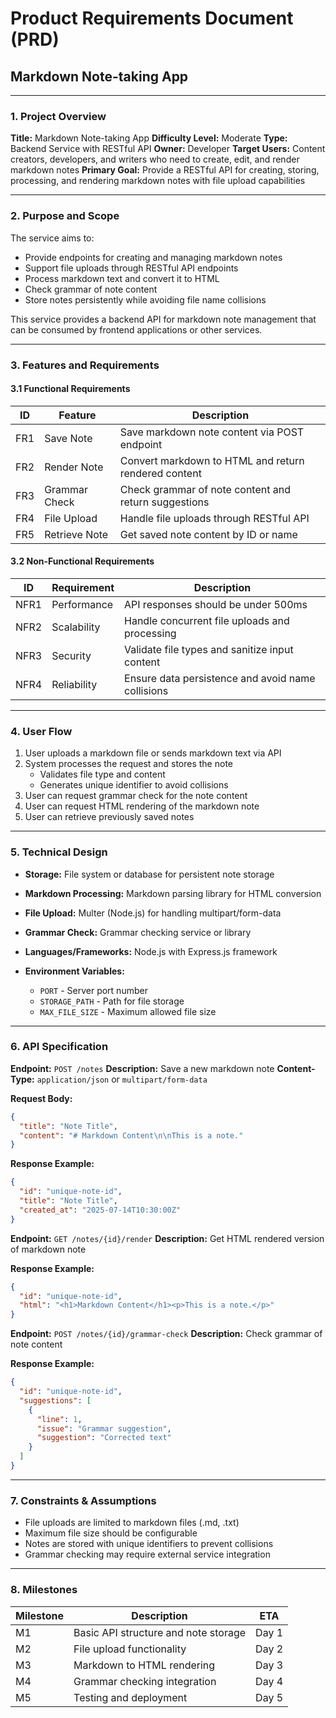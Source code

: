 # **Product Requirements Document (PRD)**

## **Markdown Note-taking App**

---

### **1. Project Overview**

**Title:** Markdown Note-taking App
**Difficulty Level:** Moderate
**Type:** Backend Service with RESTful API
**Owner:** Developer
**Target Users:** Content creators, developers, and writers who need to create, edit, and render markdown notes
**Primary Goal:** Provide a RESTful API for creating, storing, processing, and rendering markdown notes with file upload capabilities

---

### **2. Purpose and Scope**

The service aims to:

- Provide endpoints for creating and managing markdown notes
- Support file uploads through RESTful API endpoints
- Process markdown text and convert it to HTML
- Check grammar of note content
- Store notes persistently while avoiding file name collisions

This service provides a backend API for markdown note management that can be consumed by frontend applications or other services.

---

### **3. Features and Requirements**

#### **3.1 Functional Requirements**

| ID  | Feature              | Description                                                    |
| --- | -------------------- | -------------------------------------------------------------- |
| FR1 | Save Note            | Save markdown note content via POST endpoint                   |
| FR2 | Render Note          | Convert markdown to HTML and return rendered content          |
| FR3 | Grammar Check        | Check grammar of note content and return suggestions          |
| FR4 | File Upload          | Handle file uploads through RESTful API                       |
| FR5 | Retrieve Note        | Get saved note content by ID or name                          |

#### **3.2 Non-Functional Requirements**

| ID   | Requirement | Description                                     |
| ---- | ----------- | ----------------------------------------------- |
| NFR1 | Performance | API responses should be under 500ms            |
| NFR2 | Scalability | Handle concurrent file uploads and processing  |
| NFR3 | Security    | Validate file types and sanitize input content |
| NFR4 | Reliability | Ensure data persistence and avoid name collisions |

---

### **4. User Flow**

1. User uploads a markdown file or sends markdown text via API
2. System processes the request and stores the note
   - Validates file type and content
   - Generates unique identifier to avoid collisions
3. User can request grammar check for the note content
4. User can request HTML rendering of the markdown note
5. User can retrieve previously saved notes

---

### **5. Technical Design**

- **Storage:** File system or database for persistent note storage
- **Markdown Processing:** Markdown parsing library for HTML conversion
- **File Upload:** Multer (Node.js) for handling multipart/form-data
- **Grammar Check:** Grammar checking service or library
- **Languages/Frameworks:** Node.js with Express.js framework
- **Environment Variables:**

  - `PORT` - Server port number
  - `STORAGE_PATH` - Path for file storage
  - `MAX_FILE_SIZE` - Maximum allowed file size

---

### **6. API Specification**

**Endpoint:** `POST /notes`
**Description:** Save a new markdown note
**Content-Type:** `application/json` or `multipart/form-data`

**Request Body:**
```json
{
  "title": "Note Title",
  "content": "# Markdown Content\n\nThis is a note."
}
```

**Response Example:**
```json
{
  "id": "unique-note-id",
  "title": "Note Title",
  "created_at": "2025-07-14T10:30:00Z"
}
```

**Endpoint:** `GET /notes/{id}/render`
**Description:** Get HTML rendered version of markdown note

**Response Example:**
```json
{
  "id": "unique-note-id",
  "html": "<h1>Markdown Content</h1><p>This is a note.</p>"
}
```

**Endpoint:** `POST /notes/{id}/grammar-check`
**Description:** Check grammar of note content

**Response Example:**
```json
{
  "id": "unique-note-id",
  "suggestions": [
    {
      "line": 1,
      "issue": "Grammar suggestion",
      "suggestion": "Corrected text"
    }
  ]
}
```

---

### **7. Constraints & Assumptions**

- File uploads are limited to markdown files (.md, .txt)
- Maximum file size should be configurable
- Notes are stored with unique identifiers to prevent collisions
- Grammar checking may require external service integration

---

### **8. Milestones**

| Milestone | Description                           | ETA   |
| --------- | ------------------------------------- | ----- |
| M1        | Basic API structure and note storage  | Day 1 |
| M2        | File upload functionality             | Day 2 |
| M3        | Markdown to HTML rendering            | Day 3 |
| M4        | Grammar checking integration          | Day 4 |
| M5        | Testing and deployment                | Day 5 |